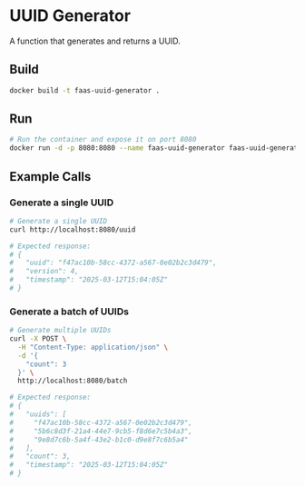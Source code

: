 # UUID Generator

A function that generates and returns a UUID.

## Build

```bash
docker build -t faas-uuid-generator .
```

## Run

```bash
# Run the container and expose it on port 8080
docker run -d -p 8080:8080 --name faas-uuid-generator faas-uuid-generator
```

## Example Calls

### Generate a single UUID

```bash
# Generate a single UUID
curl http://localhost:8080/uuid

# Expected response:
# {
#   "uuid": "f47ac10b-58cc-4372-a567-0e02b2c3d479",
#   "version": 4,
#   "timestamp": "2025-03-12T15:04:05Z"
# }
```

### Generate a batch of UUIDs

```bash
# Generate multiple UUIDs
curl -X POST \
  -H "Content-Type: application/json" \
  -d '{
    "count": 3
  }' \
  http://localhost:8080/batch

# Expected response:
# {
#   "uuids": [
#     "f47ac10b-58cc-4372-a567-0e02b2c3d479",
#     "5b6c8d3f-21a4-44e7-9cb5-f8d6e7c5b4a3",
#     "9e8d7c6b-5a4f-43e2-b1c0-d9e8f7c6b5a4"
#   ],
#   "count": 3,
#   "timestamp": "2025-03-12T15:04:05Z"
# }
```
